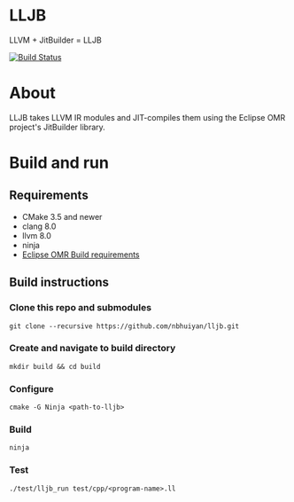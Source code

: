 # LLJB

LLVM + JitBuilder = LLJB

[![Build Status](https://travis-ci.org/nbhuiyan/lljb.svg?branch=master)](https://travis-ci.org/nbhuiyan/lljb)

# About

LLJB takes LLVM IR modules and JIT-compiles them using the
Eclipse OMR project's JitBuilder library.

# Build and run

## Requirements

* CMake 3.5 and newer
* clang 8.0
* llvm 8.0
* ninja
* [Eclipse OMR Build requirements](https://github.com/eclipse/omr/blob/master/doc/BuildingWithCMake.md#requirements)

## Build instructions

### Clone this repo and submodules

```
git clone --recursive https://github.com/nbhuiyan/lljb.git
```

### Create and navigate to build directory

```
mkdir build && cd build
```

### Configure

```
cmake -G Ninja <path-to-lljb>
```

### Build

```
ninja
```

### Test

```
./test/lljb_run test/cpp/<program-name>.ll
```
